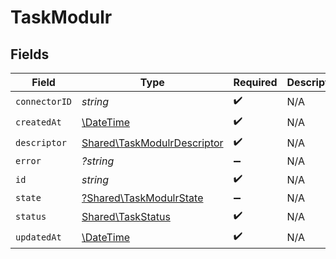 # TaskModulr


## Fields

| Field                                                                      | Type                                                                       | Required                                                                   | Description                                                                |
| -------------------------------------------------------------------------- | -------------------------------------------------------------------------- | -------------------------------------------------------------------------- | -------------------------------------------------------------------------- |
| `connectorID`                                                              | *string*                                                                   | :heavy_check_mark:                                                         | N/A                                                                        |
| `createdAt`                                                                | [\DateTime](https://www.php.net/manual/en/class.datetime.php)              | :heavy_check_mark:                                                         | N/A                                                                        |
| `descriptor`                                                               | [Shared\TaskModulrDescriptor](../../Models/Shared/TaskModulrDescriptor.md) | :heavy_check_mark:                                                         | N/A                                                                        |
| `error`                                                                    | *?string*                                                                  | :heavy_minus_sign:                                                         | N/A                                                                        |
| `id`                                                                       | *string*                                                                   | :heavy_check_mark:                                                         | N/A                                                                        |
| `state`                                                                    | [?Shared\TaskModulrState](../../Models/Shared/TaskModulrState.md)          | :heavy_minus_sign:                                                         | N/A                                                                        |
| `status`                                                                   | [Shared\TaskStatus](../../Models/Shared/TaskStatus.md)                     | :heavy_check_mark:                                                         | N/A                                                                        |
| `updatedAt`                                                                | [\DateTime](https://www.php.net/manual/en/class.datetime.php)              | :heavy_check_mark:                                                         | N/A                                                                        |